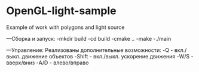 # OpenGL-light-sample
Example of work with polygons and light source

—Сборка и запуск:
-mkdir build
-cd build
-cmake ..
-make
-./main

—Управление:
Реализованы дополнительные возможности:
-Q - вкл./выкл. движение объектов
-Shift - вкл./выкл. ускорение движения
-W/S - вверх/вниз
-A/D -  влево/вправо
